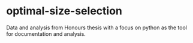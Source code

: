 optimal-size-selection
======================

Data and analysis from Honours thesis with a focus on python as the tool for documentation and analysis.
